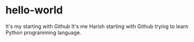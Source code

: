 # hello-world
It's my starting with Github
It's me Harish starting with Github trying to learn Python programming language.
